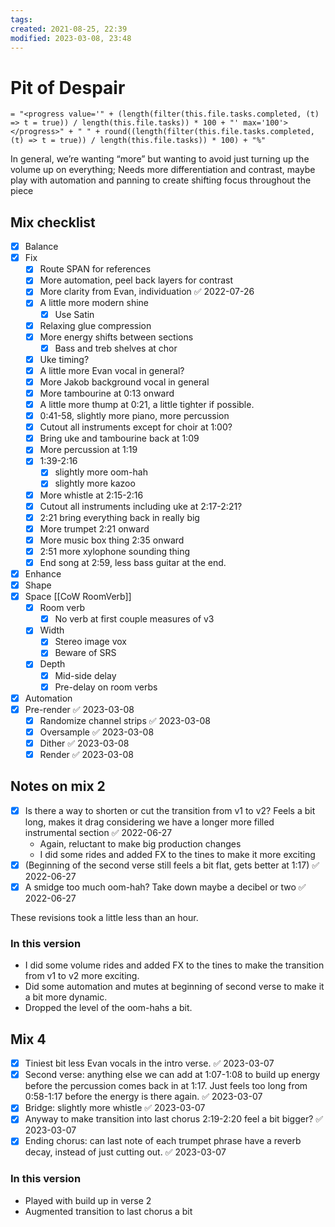 ```yaml
---
tags: 
created: 2021-08-25, 22:39
modified: 2023-03-08, 23:48
---
```


# Pit of Despair
`= "<progress value='" + (length(filter(this.file.tasks.completed, (t) => t = true)) / length(this.file.tasks)) * 100 + "' max='100'> </progress>" + " " + round((length(filter(this.file.tasks.completed, (t) => t = true)) / length(this.file.tasks)) * 100) + "%"`

In general, we’re wanting “more” but wanting to avoid just turning up the volume up on everything; Needs more differentiation and contrast, maybe play with automation and panning to create shifting focus throughout the piece

## Mix checklist
- [X] Balance
- [X] Fix
	- [x] Route SPAN for references
	- [x] More automation, peel back layers for contrast
	- [x] More clarity from Evan, individuation ✅ 2022-07-26
	- [x] A little more modern shine
		- [x] Use Satin
	- [x] Relaxing glue compression
	- [x] More energy shifts between sections
		- [x] Bass and treb shelves at chor
	- [X] Uke timing?
	- [x] A little more Evan vocal in general?
	- [x] More Jakob background vocal in general
	- [x] More tambourine at 0:13 onward
	- [x] A little more thump at 0:21, a little tighter if possible.
	- [x] 0:41-58, slightly more piano, more percussion
	- [x] Cutout all instruments except for choir at 1:00?
	- [x] Bring uke and tambourine back at 1:09
	- [x] More percussion at 1:19
	- [x] 1:39-2:16
		- [x] slightly more oom-hah
		- [x] slightly more kazoo
	- [x] More whistle at 2:15-2:16
	- [x] Cutout all instruments including uke at 2:17-2:21?
	- [x] 2:21 bring everything back in really big 
	- [x] More trumpet 2:21 onward
	- [x] More music box thing 2:35 onward
	- [x] 2:51 more xylophone sounding thing
	- [x] End song at 2:59, less bass guitar at the end.
- [X] Enhance
- [X] Shape
- [x] Space [[CoW RoomVerb]]
	- [X] Room verb
		- [X] No verb at first couple measures of v3
	- [x] Width
		- [x] Stereo image vox
		- [x] Beware of SRS
	- [x] Depth
		- [X] Mid-side delay
		- [x] Pre-delay on room verbs
- [x] Automation
- [x] Pre-render ✅ 2023-03-08
	- [x] Randomize channel strips ✅ 2023-03-08
	- [x] Oversample ✅ 2023-03-08
	- [x] Dither ✅ 2023-03-08
	- [x] Render ✅ 2023-03-08

## Notes on mix 2
- [x] Is there a way to shorten or cut the transition from v1 to v2? Feels a bit long, makes it drag considering we have a longer more filled instrumental section ✅ 2022-06-27
	- Again, reluctant to make big production changes
	- I did some rides and added FX to the tines to make it more exciting
- [x] (Beginning of the second verse still feels a bit flat, gets better at 1:17) ✅ 2022-06-27
- [x] A smidge too much oom-hah? Take down maybe a decibel or two ✅ 2022-06-27

These revisions took a little less than an hour. 

### In this version
- I did some volume rides and added FX to the tines to make the transition from v1 to v2 more exciting.
- Did some automation and mutes at beginning of second verse to make it a bit more dynamic.
- Dropped the level of the oom-hahs a bit.

## Mix 4
- [x] Tiniest bit less Evan vocals in the intro verse. ✅ 2023-03-07
- [x] Second verse: anything else we can add at 1:07-1:08 to build up energy before the percussion comes back in at 1:17. Just feels too long from 0:58-1:17 before the energy is there again. ✅ 2023-03-07
- [x] Bridge: slightly more whistle ✅ 2023-03-07
- [x] Anyway to make transition into last chorus 2:19-2:20 feel a bit bigger? ✅ 2023-03-07
- [x] Ending chorus: can last note of each trumpet phrase have a reverb decay, instead of just cutting out. ✅ 2023-03-07

### In this version
- Played with build up in verse 2
- Augmented transition to last chorus a bit
